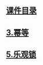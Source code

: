 ## [课件目录](https://github.com/jhq0113/yafr/blob/master/docs/index.md)
## [3.幂等](https://github.com/jhq0113/yafr/blob/master/docs/server/3.幂等.md)

## [5.乐观锁](https://github.com/jhq0113/yafr/blob/master/docs/server/5.乐观锁.md)
